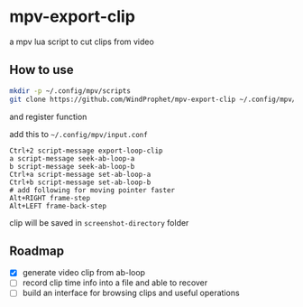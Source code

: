 # mpv-export-clip

a mpv lua script to cut clips from video

## How to use

```sh
mkdir -p ~/.config/mpv/scripts
git clone https://github.com/WindProphet/mpv-export-clip ~/.config/mpv/scripts/mpv-export-clip
```

and register function

add this to `~/.config/mpv/input.conf`

```
Ctrl+2 script-message export-loop-clip
a script-message seek-ab-loop-a
b script-message seek-ab-loop-b
Ctrl+a script-message set-ab-loop-a
Ctrl+b script-message set-ab-loop-b
# add following for moving pointer faster
Alt+RIGHT frame-step
Alt+LEFT frame-back-step
```

clip will be saved in `screenshot-directory` folder

## Roadmap

- [x] generate video clip from ab-loop
- [ ] record clip time info into a file and able to recover
- [ ] build an interface for browsing clips and useful operations
